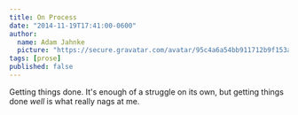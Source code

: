 ```yaml
---
title: On Process
date: "2014-11-19T17:41:00-0600"
author:
  name: Adam Jahnke
  picture: "https://secure.gravatar.com/avatar/95c4a6a54bb911712b9f153afff92f69?size=200"
tags: [prose]
published: false
---
```


Getting things done. It's enough of a struggle on its own, but getting things done _well_ is what really nags at me.
